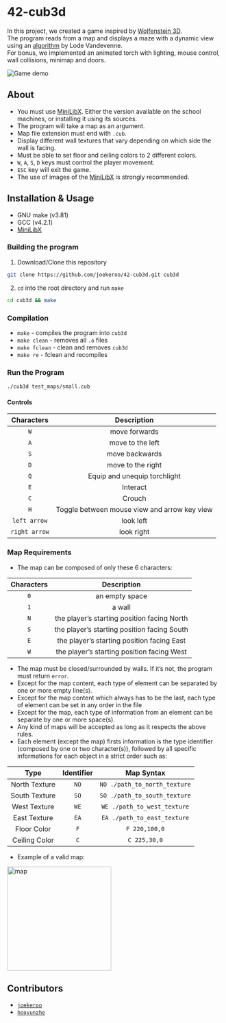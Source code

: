 # 42-cub3d

In this project, we created a game inspired by [Wolfenstein 3D](https://en.wikipedia.org/wiki/Wolfenstein_3D).</br>
The program reads from a map and displays a maze with a dynamic view using an [algorithm](https://lodev.org/cgtutor/raycasting.html) by Lode Vandevenne.</br>
For bonus, we implemented an animated torch with lighting, mouse control, wall collisions, minimap and doors.

![Game demo](https://github.com/joekeroo/42-cub3d/assets/58316168/56b4a96f-60d8-4c7e-8711-726ef24879d3)

## About

- You must use [MiniLibX](https://harm-smits.github.io/42docs/libs/minilibx/getting_started.html). Either the version available on the school machines, or installing it using its sources.
- The program will take a map as an argument.
- Map file extension must end with `.cub`.
- Display different wall textures that vary depending on which side the wall is facing.
- Must be able to set floor and ceiling colors to 2 different colors.
- `W`, `A`, `S`, `D` keys must control the player movement.
- `ESC` key will exit the game.
- The use of images of the [MiniLibX](https://harm-smits.github.io/42docs/libs/minilibx/getting_started.html) is strongly recommended.

## Installation & Usage

- GNU make (v3.81)
- GCC (v4.2.1)
- [MiniLibX](https://harm-smits.github.io/42docs/libs/minilibx/getting_started.html)

### Building the program

1. Download/Clone this repository

```bash
git clone https://github.com/joekeroo/42-cub3d.git cub3d
```

2. `cd` into the root directory and run `make`

```bash
cd cub3d && make
```

### Compilation

- `make` - compiles the program into `cub3d`
- `make clean` - removes all `.o` files
- `make fclean` - clean and removes `cub3d`
- `make re` - fclean and recompiles

### Run the Program

```bash
./cub3d test_maps/small.cub
```

#### Controls

|  Characters   |                 Description                  |
| :-----------: | :------------------------------------------: |
|      `W`      |                move forwards                 |
|      `A`      |               move to the left               |
|      `S`      |                move backwards                |
|      `D`      |              move to the right               |
|      `Q`      |         Equip and unequip torchlight         |
|      `E`      |                   Interact                   |
|      `C`      |                    Crouch                    |
|      `H`      | Toggle between mouse view and arrow key view |
| `left arrow`  |                  look left                   |
| `right arrow` |                  look right                  |

### Map Requirements

- The map can be composed of only these 6 characters:

| Characters |                 Description                 |
| :--------: | :-----------------------------------------: |
|    `0`     |               an empty space                |
|    `1`     |                   a wall                    |
|    `N`     | the player’s starting position facing North |
|    `S`     | the player’s starting position facing South |
|    `E`     | the player’s starting position facing East  |
|    `W`     | the player’s starting position facing West  |

- The map must be closed/surrounded by walls. If it’s not, the program must return `error`.
- Except for the map content, each type of element can be separated by one or more empty line(s).
- Except for the map content which always has to be the last, each type of element can be set in any order in the file
- Except for the map, each type of information from an element can be separate by one or more space(s).
- Any kind of maps will be accepted as long as it respects the above rules.
- Each element (except the map) firsts information is the type identifier (composed by one or two character(s)), followed by all specific informations for each object in a strict order such as:

|     Type      | Identifier |          Map Syntax          |
| :-----------: | :--------: | :--------------------------: |
| North Texture |    `NO`    | `NO ./path_to_north_texture` |
| South Texture |    `SO`    | `SO ./path_to_south_texture` |
| West Texture  |    `WE`    | `WE ./path_to_west_texture`  |
| East Texture  |    `EA`    | `EA ./path_to_east_texture`  |
|  Floor Color  |    `F`     |        `F 220,100,0`         |
| Ceiling Color |    `C`     |         `C 225,30,0`         |

- Example of a valid map:

<img width="243" alt="map" src="https://github.com/joekeroo/42-cub3d/assets/58316168/9e51a3fd-172d-4f1b-958c-29b52dfd85c3">

## Contributors

- [`joekeroo`](https://github.com/joekeroo)
- [`hooyunzhe`](https://github.com/hooyunzhe)

